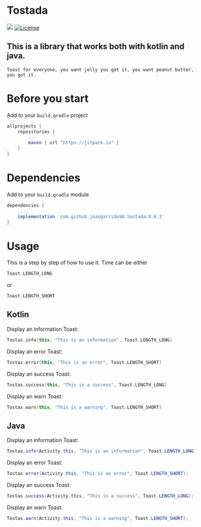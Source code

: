 # Tostada
[![](https://jitpack.io/v/joaogarrido98/tostada.svg)](https://jitpack.io/#joaogarrido98/tostada)
[![License](https://img.shields.io/badge/License-Apache%202.0-blue.svg)](https://opensource.org/licenses/Apache-2.0)

## This is a library that works both with kotlin and java. 
`Toast for everyone, you want jelly you got it, you want peanut butter, you got it.`

# Before you start

Add to your `build.gradle` project

```gradle
allprojects {
	repositories {
		...
		maven { url "https://jitpack.io" }
	}
}
```

# Dependencies
Add to your `build.gradle` module
```gradle
dependencies {
	...
	implementation 'com.github.joaogarrido98:tostada:0.6.3'
}
```

# Usage
This is a step by step of how to use it.
Time can be either
```kotlin 
Toast.LENGTH_LONG
```
or
```kotlin
Toast.LENGTH_SHORT
```
## Kotlin

Display an information Toast:
```kotlin
Tostas.info(this, "This is an information", Toast.LENGTH_LONG)
```

Display an error Toast:
```kotlin
Tostas.error(this, "This is an error", Toast.LENGTH_SHORT)
```

Display an success Toast:
```kotlin
Tostas.success(this, "This is a success", Toast.LENGTH_LONG)
```

Display an warn Toast:
```kotlin
Tostas.warn(this, "This is a warning", Toast.LENGTH_SHORT)
```

## Java

Display an information Toast:
```java
Tostas.info(Activity.this, "This is an information", Toast.LENGTH_LONG);
```

Display an error Toast:
```java
Tostas.error(Activity.this, "This is an error", Toast.LENGTH_SHORT);
```

Display an success Toast:
```Java
Tostas.success(Activity.this, "This is a success", Toast.LENGTH_LONG);
```

Display an warn Toast:
```java
Tostas.warn(Activity.this, "This is a warning", Toast.LENGTH_SHORT);
```
